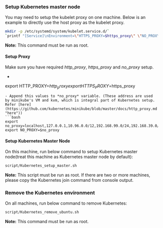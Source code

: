 ### Setup Kubernetes master node
You may need to setup the kubelet proxy on one machine. Below is an example to directly use the host proxy as the kubelet proxy.
```bash
mkdir -p /etc/systemd/system/kubelet.service.d/`
`printf "[Service]\nEnvironment=\"HTTPS_PROXY=$https_proxy\" \"NO_PROXY=$no_proxy\"\n" | sudo tee /etc/systemd/system/kubelet.service.d/proxy.conf
```
**Note:** This command must be run as root.

#### Setup Proxy
Make sure you have required *http_proxy*, *https_proxy* and *no_proxy* setup.
- ```bash
export HTTP_PROXY=$http_proxy
export HTTPS_PROXY=$https_proxy
```
- Append this values to *no_proxy* variable. (These address are used by minikube's VM and kvm, which is integral part of Kubernetes setup. Refer [here](https://github.com/kubernetes/minikube/blob/master/docs/http_proxy.md "here"))
```bash
export no_proxy=localhost,127.0.0.1,10.96.0.0/12,192.168.99.0/24,192.168.39.0/24
export NO_PROXY=$no_proxy
```

#### Setup Kubernetes Master Node
On this machine, run below command to setup Kubernetes master node(treat this machine as Kubernetes master node by default):
```bash
script/Kubernetes_setup_master.sh
```

**Note:** This script must be run as root. If there are two or more machines, please copy the Kubernetes join command from console output.

### Remove the Kubernetes environment
On all machines, run below command to remove Kubernetes:
```bash
script/Kubernetes_remove_ubuntu.sh
```
**Note:** This command must be run as root.

